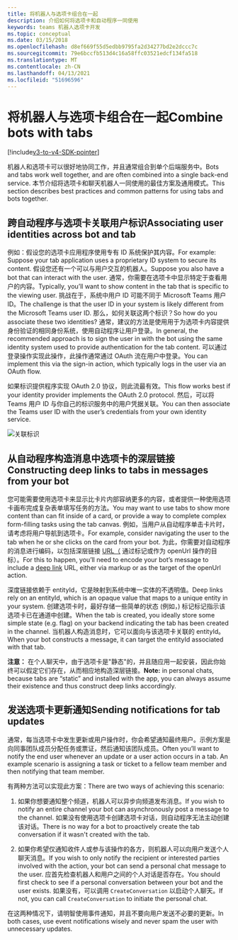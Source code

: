 ```yaml
---
title: 将机器人与选项卡组合在一起
description: 介绍如何将选项卡和自动程序一同使用
keywords: teams 机器人选项卡开发
ms.topic: conceptual
ms.date: 03/15/2018
ms.openlocfilehash: d8ef669f55d5edbb9795fa2d34277bd2e2dccc7c
ms.sourcegitcommit: 79e6bccfb513d4c16a58ffc03521edcf134fa518
ms.translationtype: MT
ms.contentlocale: zh-CN
ms.lasthandoff: 04/13/2021
ms.locfileid: "51696596"
---
```

# <a name="combine-bots-with-tabs"></a><span data-ttu-id="3a388-104">将机器人与选项卡组合在一起</span><span class="sxs-lookup"><span data-stu-id="3a388-104">Combine bots with tabs</span></span>

[!include[v3-to-v4-SDK-pointer](~/includes/v3-to-v4-pointer-bots.md)]

<span data-ttu-id="3a388-105">机器人和选项卡可以很好地协同工作，并且通常组合到单个后端服务中。</span><span class="sxs-lookup"><span data-stu-id="3a388-105">Bots and tabs work well together, and are often combined into a single back-end service.</span></span> <span data-ttu-id="3a388-106">本节介绍将选项卡和聊天机器人一同使用的最佳方案及通用模式。</span><span class="sxs-lookup"><span data-stu-id="3a388-106">This section describes best practices and common patterns for using tabs and bots together.</span></span>

## <a name="associating-user-identities-across-bot-and-tab"></a><span data-ttu-id="3a388-107">跨自动程序与选项卡关联用户标识</span><span class="sxs-lookup"><span data-stu-id="3a388-107">Associating user identities across bot and tab</span></span>

<span data-ttu-id="3a388-108">例如：假设您的选项卡应用程序使用专有 ID 系统保护其内容。</span><span class="sxs-lookup"><span data-stu-id="3a388-108">For example: Suppose your tab application uses a proprietary ID system to secure its content.</span></span> <span data-ttu-id="3a388-109">假设您还有一个可以与用户交互的机器人。</span><span class="sxs-lookup"><span data-stu-id="3a388-109">Suppose you also have a bot that can interact with the user.</span></span> <span data-ttu-id="3a388-110">通常，你需要在选项卡中显示特定于查看用户的内容。</span><span class="sxs-lookup"><span data-stu-id="3a388-110">Typically, you’ll want to show content in the tab that is specific to the viewing user.</span></span> <span data-ttu-id="3a388-111">挑战在于，系统中用户 ID 可能不同于 Microsoft Teams 用户 ID。</span><span class="sxs-lookup"><span data-stu-id="3a388-111">The challenge is that the user ID in your system is likely different from the Microsoft Teams user ID.</span></span> <span data-ttu-id="3a388-112">那么，如何关联这两个标识？</span><span class="sxs-lookup"><span data-stu-id="3a388-112">So how do you associate these two identities?</span></span>
<span data-ttu-id="3a388-113">通常，建议的方法是使用用于为选项卡内容提供身份验证的相同身份系统，使用自动程序让用户登录。</span><span class="sxs-lookup"><span data-stu-id="3a388-113">In general, the recommended approach is to sign the user in with the bot using the same identity system used to provide authentication for the tab content.</span></span> <span data-ttu-id="3a388-114">可以通过登录操作实现此操作，此操作通常通过 OAuth 流在用户中登录。</span><span class="sxs-lookup"><span data-stu-id="3a388-114">You can implement this via the sign-in action, which typically logs in the user via an OAuth flow.</span></span>

<span data-ttu-id="3a388-115">如果标识提供程序实现 OAuth 2.0 协议，则此流最有效。</span><span class="sxs-lookup"><span data-stu-id="3a388-115">This flow works best if your identity provider implements the OAuth 2.0 protocol.</span></span> <span data-ttu-id="3a388-116">然后，可以将 Teams 用户 ID 与你自己的标识服务中的用户凭据关联。</span><span class="sxs-lookup"><span data-stu-id="3a388-116">You can then associate the Teams user ID with the user’s credentials from your own identity service.</span></span>

   ![关联标识](~/assets/images/bots/associating_contexts.png)

## <a name="constructing-deep-links-to-tabs-in-messages-from-your-bot"></a><span data-ttu-id="3a388-118">从自动程序构造消息中选项卡的深层链接</span><span class="sxs-lookup"><span data-stu-id="3a388-118">Constructing deep links to tabs in messages from your bot</span></span>

<span data-ttu-id="3a388-119">您可能需要使用选项卡来显示比卡片内部容纳更多的内容，或者提供一种使用选项卡画布完成复杂表单填写任务的方法。</span><span class="sxs-lookup"><span data-stu-id="3a388-119">You may want to use tabs to show more content than can fit inside of a card, or provide a way to complete complex form-filling tasks using the tab canvas.</span></span> <span data-ttu-id="3a388-120">例如，当用户从自动程序单击卡片时，请考虑将用户导航到选项卡。</span><span class="sxs-lookup"><span data-stu-id="3a388-120">For example, consider navigating the user to the tab when he or she clicks on the card from your bot.</span></span> <span data-ttu-id="3a388-121">为此，你需要对自动程序的消息进行编码，以包括深层链接 [URL（](~/concepts/build-and-test/deep-links.md) 通过标记或作为 openUrl 操作的目标）。</span><span class="sxs-lookup"><span data-stu-id="3a388-121">For this to happen, you’ll need to encode your bot’s message to include a [deep link](~/concepts/build-and-test/deep-links.md) URL, either via markup or as the target of the openUrl action.</span></span>

<span data-ttu-id="3a388-122">深度链接依赖于 entityId，它是映射到系统中唯一实体的不透明值。</span><span class="sxs-lookup"><span data-stu-id="3a388-122">Deep links rely on an entityId, which is an opaque value that maps to a unique entity in your system.</span></span> <span data-ttu-id="3a388-123">创建选项卡时，最好存储一些简单的状态 (例如，) 标记标记指示该选项卡已在通道中创建。</span><span class="sxs-lookup"><span data-stu-id="3a388-123">When the tab is created, you ideally store some simple state (e.g. flag) on your backend indicating the tab has been created in the channel.</span></span> <span data-ttu-id="3a388-124">当机器人构造消息时，它可以面向与该选项卡关联的 entityId。</span><span class="sxs-lookup"><span data-stu-id="3a388-124">When your bot constructs a message, it can target the entityId associated with that tab.</span></span>

<span data-ttu-id="3a388-125">**注意：** 在个人聊天中，由于选项卡是"静态"的，并且随应用一起安装，因此你始终可以假定它们存在，从而相应地构造深层链接。</span><span class="sxs-lookup"><span data-stu-id="3a388-125">**Note:** in personal chats, because tabs are “static” and installed with the app, you can always assume their existence and thus construct deep links accordingly.</span></span>

## <a name="sending-notifications-for-tab-updates"></a><span data-ttu-id="3a388-126">发送选项卡更新通知</span><span class="sxs-lookup"><span data-stu-id="3a388-126">Sending notifications for tab updates</span></span>

<span data-ttu-id="3a388-127">通常，每当选项卡中发生更新或用户操作时，你会希望通知最终用户。示例方案是向同事团队成员分配任务或票证，然后通知该团队成员。</span><span class="sxs-lookup"><span data-stu-id="3a388-127">Often you’ll want to notify the end user whenever an update or a user action occurs in a tab. An example scenario is assigning a task or ticket to a fellow team member and then notifying that team member.</span></span>

<span data-ttu-id="3a388-128">有两种方法可以实现此方案：</span><span class="sxs-lookup"><span data-stu-id="3a388-128">There are two ways of achieving this scenario:</span></span>

1. <span data-ttu-id="3a388-129">如果你想要通知整个频道，机器人可以异步向频道发布消息。</span><span class="sxs-lookup"><span data-stu-id="3a388-129">If you wish to notify an entire channel your bot can asynchronously post a message to the channel.</span></span> <span data-ttu-id="3a388-130">如果没有使用选项卡创建选项卡对话，则自动程序无法主动创建该对话。</span><span class="sxs-lookup"><span data-stu-id="3a388-130">There is no way for a bot to proactively create the tab conversation if it wasn't created with the tab.</span></span>

2. <span data-ttu-id="3a388-131">如果你希望仅通知收件人或参与该操作的各方，则机器人可以向用户发送个人聊天消息。</span><span class="sxs-lookup"><span data-stu-id="3a388-131">If you wish to only notify the recipient or interested parties involved with the action, your bot can send a personal chat message to the user.</span></span> <span data-ttu-id="3a388-132">应首先检查机器人和用户之间的个人对话是否存在。</span><span class="sxs-lookup"><span data-stu-id="3a388-132">You should first check to see if a personal conversation between your bot and the user exists.</span></span> <span data-ttu-id="3a388-133">如果没有，可以调用 `CreateConversation` 以启动个人聊天。</span><span class="sxs-lookup"><span data-stu-id="3a388-133">If not, you can call `CreateConversation` to initiate the personal chat.</span></span>

<span data-ttu-id="3a388-134">在这两种情况下，请明智使用事件通知，并且不要向用户发送不必要的更新。</span><span class="sxs-lookup"><span data-stu-id="3a388-134">In both cases, use event notifications wisely and never spam the user with unnecessary updates.</span></span>
